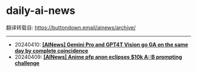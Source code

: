 # daily-ai-news

翻译转载自: https://buttondown.email/ainews/archive/

---
- 20240410: [**[AINews] Gemini Pro and GPT4T Vision go GA on the same day by complete coincidence**](./docs/2024/ainews-gemini-pro-and-gpt4t-vision-go-ga-on-the_filtered_zh.md)
- 20240409: [**[AINews] Anime pfp anon eclipses $10k A::B prompting challenge**](./docs/2024/ainews-anime-pfp-anon-eclipses-10k-ab-prompting_filtered_zh.md)
